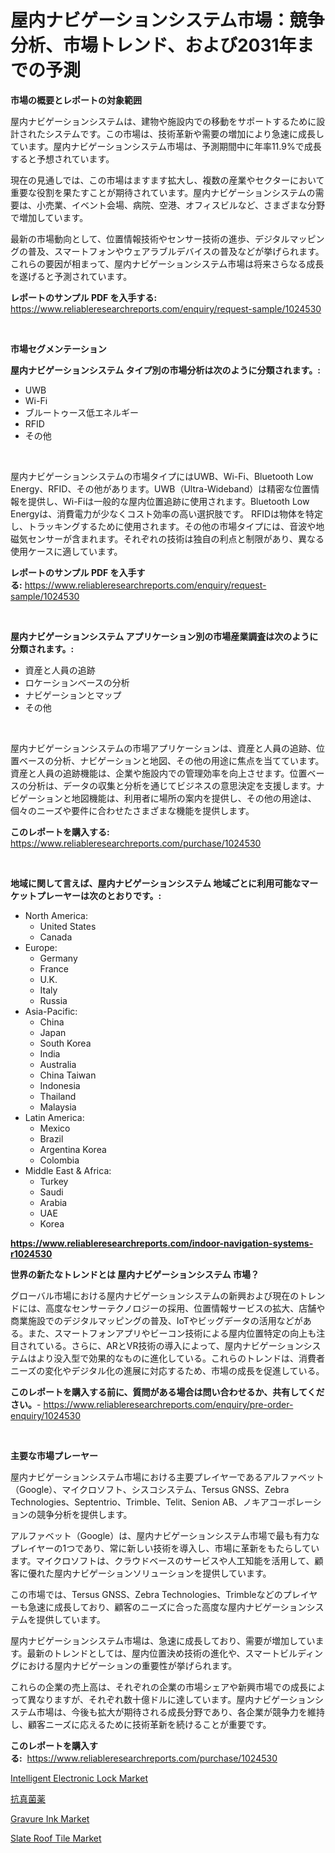 <p><h1>屋内ナビゲーションシステム市場：競争分析、市場トレンド、および2031年までの予測</h1></p><p><strong>市場の概要とレポートの対象範囲</strong></p>
<p><p>屋内ナビゲーションシステムは、建物や施設内での移動をサポートするために設計されたシステムです。この市場は、技術革新や需要の増加により急速に成長しています。屋内ナビゲーションシステム市場は、予測期間中に年率11.9%で成長すると予想されています。</p><p>現在の見通しでは、この市場はますます拡大し、複数の産業やセクターにおいて重要な役割を果たすことが期待されています。屋内ナビゲーションシステムの需要は、小売業、イベント会場、病院、空港、オフィスビルなど、さまざまな分野で増加しています。</p><p>最新の市場動向として、位置情報技術やセンサー技術の進歩、デジタルマッピングの普及、スマートフォンやウェアラブルデバイスの普及などが挙げられます。これらの要因が相まって、屋内ナビゲーションシステム市場は将来さらなる成長を遂げると予測されています。</p></p>
<p><strong>レポートのサンプル PDF を入手する:</strong> <a href="https://www.reliableresearchreports.com/enquiry/request-sample/1024530">https://www.reliableresearchreports.com/enquiry/request-sample/1024530</a></p>
<p>&nbsp;</p>
<p><strong>市場セグメンテーション</strong></p>
<p><strong>屋内ナビゲーションシステム タイプ別の市場分析は次のように分類されます。:</strong></p>
<p><ul><li>UWB</li><li>Wi-Fi</li><li>ブルートゥース低エネルギー</li><li>RFID</li><li>その他</li></ul></p>
<p>&nbsp;</p>
<p><p>屋内ナビゲーションシステムの市場タイプにはUWB、Wi-Fi、Bluetooth Low Energy、RFID、その他があります。UWB（Ultra-Wideband）は精密な位置情報を提供し、Wi-Fiは一般的な屋内位置追跡に使用されます。Bluetooth Low Energyは、消費電力が少なくコスト効率の高い選択肢です。 RFIDは物体を特定し、トラッキングするために使用されます。その他の市場タイプには、音波や地磁気センサーが含まれます。それぞれの技術は独自の利点と制限があり、異なる使用ケースに適しています。</p></p>
<p><strong>レポートのサンプル PDF を入手する:</strong>&nbsp;<a href="https://www.reliableresearchreports.com/enquiry/request-sample/1024530">https://www.reliableresearchreports.com/enquiry/request-sample/1024530</a></p>
<p>&nbsp;</p>
<p><strong> 屋内ナビゲーションシステム アプリケーション別の市場産業調査は次のように分類されます。:</strong></p>
<p><ul><li>資産と人員の追跡</li><li>ロケーションベースの分析</li><li>ナビゲーションとマップ</li><li>その他</li></ul></p>
<p>&nbsp;</p>
<p><p>屋内ナビゲーションシステムの市場アプリケーションは、資産と人員の追跡、位置ベースの分析、ナビゲーションと地図、その他の用途に焦点を当てています。資産と人員の追跡機能は、企業や施設内での管理効率を向上させます。位置ベースの分析は、データの収集と分析を通じてビジネスの意思決定を支援します。ナビゲーションと地図機能は、利用者に場所の案内を提供し、その他の用途は、個々のニーズや要件に合わせたさまざまな機能を提供します。</p></p>
<p><strong>このレポートを購入する:</strong>&nbsp; <a href="https://www.reliableresearchreports.com/purchase/1024530">https://www.reliableresearchreports.com/purchase/1024530</a></p>
<p>&nbsp;</p>
<p><strong>地域に関して言えば、屋内ナビゲーションシステム 地域ごとに利用可能なマーケットプレーヤーは次のとおりです。:</strong></p>
<p><ul>
    <li>
        North America:
        <ul>
            <li>United States</li>
            <li>Canada</li>
        </ul>
    </li>
    <li>
        Europe:
        <ul>
            <li>Germany</li>
            <li>France</li>
            <li>U.K.</li>
            <li>Italy</li>
            <li>Russia</li>
        </ul>
    </li>
    <li>
        Asia-Pacific:
        <ul>
            <li>China</li>
            <li>Japan</li>
            <li>South Korea</li>
            <li>India</li>
            <li>Australia</li>
            <li>China Taiwan</li>
            <li>Indonesia</li>
            <li>Thailand</li>
            <li>Malaysia</li>
        </ul>
    </li>
    <li>
        Latin America:
        <ul>
            <li>Mexico</li>
            <li>Brazil</li>
            <li>Argentina Korea</li>
            <li>Colombia</li>
        </ul>
    </li>
    <li>
        Middle East & Africa:
        <ul>
            <li>Turkey</li>
            <li>Saudi</li>
            <li>Arabia</li>
            <li>UAE</li>
            <li>Korea</li>
        </ul>
    </li>
    </ul></p>
<p><strong><a href="https://www.reliableresearchreports.com/indoor-navigation-systems-r1024530">https://www.reliableresearchreports.com/indoor-navigation-systems-r1024530</a></strong>&nbsp;</p>
<p><strong>世界の新たなトレンドとは 屋内ナビゲーションシステム 市場？</strong></p>
<p><p>グローバル市場における屋内ナビゲーションシステムの新興および現在のトレンドには、高度なセンサーテクノロジーの採用、位置情報サービスの拡大、店舗や商業施設でのデジタルマッピングの普及、IoTやビッグデータの活用などがある。また、スマートフォンアプリやビーコン技術による屋内位置特定の向上も注目されている。さらに、ARとVR技術の導入によって、屋内ナビゲーションシステムはより没入型で効果的なものに進化している。これらのトレンドは、消費者ニーズの変化やデジタル化の進展に対応するため、市場の成長を促進している。</p></p>
<p><strong>このレポートを購入する前に、質問がある場合は問い合わせるか、共有してください。</strong>- <a href="https://www.reliableresearchreports.com/enquiry/pre-order-enquiry/1024530">https://www.reliableresearchreports.com/enquiry/pre-order-enquiry/1024530</a></p>
<p>&nbsp;</p>
<p><strong>主要な市場プレーヤー</strong></p>
<p><p>屋内ナビゲーションシステム市場における主要プレイヤーであるアルファベット（Google）、マイクロソフト、シスコシステム、Tersus GNSS、Zebra Technologies、Septentrio、Trimble、Telit、Senion AB、ノキアコーポレーションの競争分析を提供します。 </p><p>アルファベット（Google）は、屋内ナビゲーションシステム市場で最も有力なプレイヤーの1つであり、常に新しい技術を導入し、市場に革新をもたらしています。マイクロソフトは、クラウドベースのサービスや人工知能を活用して、顧客に優れた屋内ナビゲーションソリューションを提供しています。 </p><p>この市場では、Tersus GNSS、Zebra Technologies、Trimbleなどのプレイヤーも急速に成長しており、顧客のニーズに合った高度な屋内ナビゲーションシステムを提供しています。 </p><p>屋内ナビゲーションシステム市場は、急速に成長しており、需要が増加しています。最新のトレンドとしては、屋内位置決め技術の進化や、スマートビルディングにおける屋内ナビゲーションの重要性が挙げられます。 </p><p>これらの企業の売上高は、それぞれの企業の市場シェアや新興市場での成長によって異なりますが、それぞれ数十億ドルに達しています。屋内ナビゲーションシステム市場は、今後も拡大が期待される成長分野であり、各企業が競争力を維持し、顧客ニーズに応えるために技術革新を続けることが重要です。</p></p>
<p><strong>このレポートを購入する:</strong>&nbsp;&nbsp;<a href="https://www.reliableresearchreports.com/purchase/1024530">https://www.reliableresearchreports.com/purchase/1024530</a></p>
<p><p><a href="https://github.com/biheemgalvinlouises6hokrh3h/Market-Research-Report-List-2/blob/main/intelligent-electronic-lock-market.md">Intelligent Electronic Lock Market</a></p><p><a href="https://github.com/zoetazuur/Market-Research-Report-List-1/blob/main/446593627815.md">抗真菌薬</a></p><p><a href="https://www.linkedin.com/pulse/gravure-ink-market-size-growth-segmentation-regional-country-5gmoe?trackingId=MrVr%2ByCX2K0mE56aG6K0eA%3D%3D">Gravure Ink Market</a></p><p><a href="https://www.linkedin.com/pulse/slate-roof-tile-market-size-reflecting-forecast-till-2031-uz3oe?trackingId=5foxQdXqaZmqMpx9QBZcow%3D%3D">Slate Roof Tile Market</a></p></p>